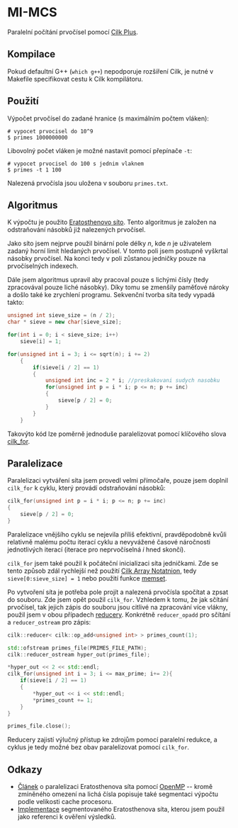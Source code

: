 # MI-MCS

Paralelní počítání prvočísel pomocí [Cilk Plus](https://www.cilkplus.org).

## Kompilace

Pokud defaultní G++ (`which g++`) nepodporuje rozšíření Cilk, je nutné v Makefile specifikovat cestu k Cilk kompilátoru.

## Použití

Výpočet prvočísel do zadané hranice (s maximálním počtem vláken):

```
# vypocet prvocisel do 10^9
$ primes 1000000000
```

Libovolný počet vláken je možné nastavit pomocí přepínače `-t`:

```
# vypocet prvocisel do 100 s jednim vlaknem
$ primes -t 1 100
```

Nalezená prvočísla jsou uložena v souboru `primes.txt`.

## Algoritmus

K výpočtu je použito [Eratosthenovo síto](https://en.wikipedia.org/wiki/Sieve_of_Eratosthenes). Tento algoritmus je založen na odstraňování násobků již nalezených prvočísel.

Jako síto jsem nejprve použil binární pole délky *n*, kde *n* je uživatelem zadaný horní limit hledaných prvočísel. V tomto poli jsem postupně vyškrtal násobky prvočísel. Na konci tedy v poli zůstanou jedničky pouze na prvočíselných indexech.

Dále jsem algoritmus upravil aby pracoval pouze s lichými čísly (tedy zpracovával pouze liché násobky). Díky tomu se zmenšily paměťové nároky a došlo také ke zrychlení programu. Sekvenční tvorba síta tedy vypadá takto:

```cpp
unsigned int sieve_size = (n / 2);
char * sieve = new char[sieve_size];

for(int i = 0; i < sieve_size; i++)
	sieve[i] = 1;

for(unsigned int i = 3; i <= sqrt(n); i += 2)
    {
        if(sieve[i / 2] == 1)
        {
            unsigned int inc = 2 * i; //preskakovani sudych nasobku
            for(unsigned int p = i * i; p <= n; p += inc)
            {
                sieve[p / 2] = 0;
            }
        }
    }
```

Takovýto kód lze poměrně jednoduše paralelizovat pomocí klíčového slova [cilk_for](https://www.cilkplus.org/tutorial-cilk-plus-keywords#cilk_for).

## Paralelizace

Paralelizaci vytváření síta jsem provedl velmi přímočaře, pouze jsem doplnil `cilk_for` k cyklu, který provádí odstraňování násobků:

```cpp
cilk_for(unsigned int p = i * i; p <= n; p += inc)
{
	sieve[p / 2] = 0;
}
```

Paralelizace vnějšího cyklu se nejevila příliš efektivní, pravděpodobně kvůli relativně malému počtu iterací cyklu a nevyvážené časové náročnosti jednotlivých iterací (iterace pro neprvočíselná *i* hned skončí).

`cilk_for` jsem také použil k počáteční inicializaci síta jedničkami. Zde se tento způsob zdál rychlejší než použití [Cilk Array Notatnion](https://www.cilkplus.org/tutorial-array-notation), tedy `sieve[0:sieve_size] = 1` nebo použití funkce [memset](http://www.cplusplus.com/reference/cstring/memset/).

Po vytvoření síta je potřeba pole projít a nalezená prvočísla spočítat a zpsat do souboru. Zde jsem opět použil `cilk_for`. Vzhledem k tomu, že jak sčítání prvočísel, tak jejich zápis do souboru jsou citlivé na zpracování více vlákny, použil jsem v obou případech [reducery](https://www.cilkplus.org/tutorial-cilk-plus-reducers). Konkrétně `reducer_opadd` pro sčítání a `reducer_ostream` pro zápis:

```cpp
cilk::reducer< cilk::op_add<unsigned int> > primes_count(1);

std::ofstream primes_file(PRIMES_FILE_PATH);
cilk::reducer_ostream hyper_out(primes_file);

*hyper_out << 2 << std::endl;
cilk_for(unsigned int i = 3; i <= max_prime; i+= 2){
    if(sieve[i / 2] == 1)
    {
    	*hyper_out << i << std::endl;
        *primes_count += 1;
    }
}

primes_file.close();
```

Reducery zajistí výlučný přístup ke zdrojům pomocí paralelní redukce, a cyklus je tedy možné bez obav paralelizovat pomocí `cilk_for`.


## Odkazy

* [Článek](http://create.stephan-brumme.com/eratosthenes/) o paralelizaci Eratosthenova síta pomocí [OpenMP](http://www.openmp.org/) -- kromě zmíněného omezení na lichá čísla popisuje také segmentaci výpočtu podle velikosti cache procesoru.
* [Implementace](http://primesieve.org/segmented_sieve.html) segmentovaného Eratosthenova síta, kterou jsem použil jako referenci k ověření výsledků.
